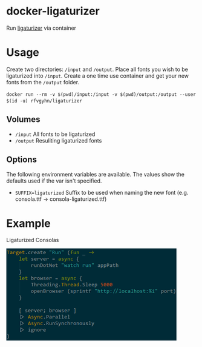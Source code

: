 # docker-ligaturizer
Run [ligaturizer][1] via container

# Usage
Create two directories: `/input` and `/output`. Place all fonts you wish to be ligaturized into `/input`. Create a one time use container and get your new fonts from the `/output` folder.

`docker run --rm -v $(pwd)/input:/input -v $(pwd)/output:/output --user $(id -u) rfvgyhn/ligaturizer`

## Volumes
* `/input` All fonts to be ligaturized
* `/output` Resuliting ligaturized fonts

## Options
The following environment variables are available. The values show the defaults used if the var isn't specified.

* `SUFFIX=ligaturized` Suffix to be used when naming the new font (e.g. consola.ttf -> consola-ligaturized.ttf)

# Example
Ligaturized Consolas

![Ligaturized Consolas][2]

[1]: https://github.com/ToxicFrog/Ligaturizer
[2]: screenshots/consolas-ligaturized.png